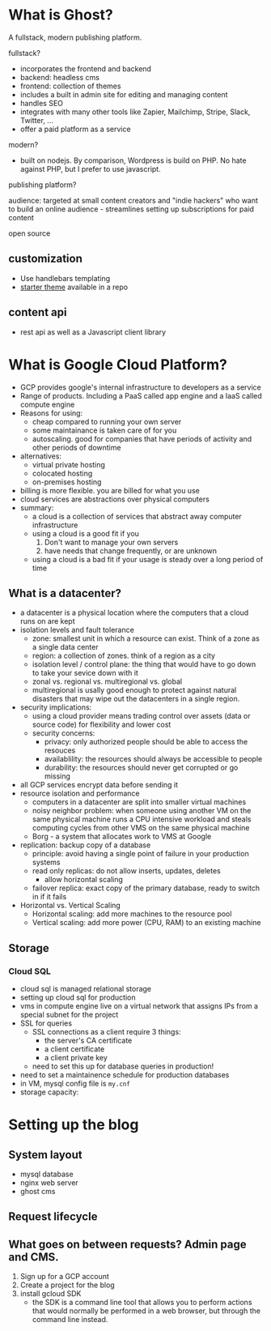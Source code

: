 # What is Ghost?

A fullstack, modern publishing platform.

fullstack?
- incorporates the frontend and backend
- backend: headless cms
- frontend: collection of themes
- includes a built in admin site for editing and managing content
- handles SEO
- integrates with many other tools like Zapier, Mailchimp, Stripe, Slack, Twitter, ...
- offer a paid platform as a service

modern?
- built on nodejs. By comparison, Wordpress is build on PHP. No hate against PHP, but I prefer to use javascript.

publishing platform?

audience: targeted at small content creators and "indie hackers" who want to build an online audience
    - streamlines setting up subscriptions for paid content

open source

## customization

- Use handlebars templating
- [starter theme](https://github.com/tryghost/starter) available in a repo

## content api
- rest api as well as a Javascript client library

# What is Google Cloud Platform?

- GCP provides google's internal infrastructure to developers as a service
- Range of products. Including a PaaS called app engine and a IaaS called compute engine
- Reasons for using:
    - cheap compared to running your own server
    - some maintainance is taken care of for you
    - autoscaling. good for companies that have periods of activity and other periods of downtime
- alternatives:
    - virtual private hosting
    - colocated hosting
    - on-premises hosting
- billing is more flexible. you are billed for what you use
- cloud services are abstractions over physical computers
- summary:
    - a cloud is a collection of services that abstract away computer infrastructure
    - using a cloud is a good fit if you
        1. Don't want to manage your own servers
        2. have needs that change frequently, or are unknown
    - using a cloud is a bad fit if your usage is steady over a long period of time

## What is a datacenter?
- a datacenter is a physical location where the computers that a cloud runs on are kept
- isolation levels and fault tolerance
    - zone: smallest unit in which a resource can exist. Think of a zone as a single data center
    - region: a collection of zones. think of a region as a city
    - isolation level / control plane: the thing that would have to go down to take your sevice down with it
    - zonal vs. regional vs. multiregional vs. global
    - multiregional is usally good enough to protect against natural disasters that may wipe out the datacenters in a single region.
- security implications:
    - using a cloud provider means trading control over assets (data or source code) for flexibility and lower cost
    - security concerns:
        - privacy: only authorized people should be able to access the resouces
        - availablility: the resources should always be accessible to people
        - durability: the resources should never get corrupted or go missing
- all GCP services encrypt data before sending it
- resource isolation and performance
    - computers in a datacenter are split into smaller virtual machines
    - noisy neighbor problem: when someone using another VM on the same physical machine runs a CPU intensive workload and steals computing cycles from other VMS on the same physical machine
    - Borg - a system that allocates work to VMS at Google
- replication: backup copy of a database
    - principle: avoid having a single point of failure in your production systems
    - read only replicas: do not allow inserts, updates, deletes
        - allow horizontal scaling
    - failover replica: exact copy of the primary database, ready to switch in if it fails
- Horizontal vs. Vertical Scaling
    - Horizontal scaling: add more machines to the resource pool
    - Vertical scaling: add more power (CPU, RAM) to an existing machine


## Storage
### Cloud SQL
- cloud sql is managed relational storage
- setting up cloud sql for production
- vms in compute engine live on a virtual network that assigns IPs from a special subnet for the project
- SSL for queries
    - SSL connections as a client require 3 things:
        - the server's CA certificate
        - a client certificate
        - a client private key
    - need to set this up for database queries in production!
- need to set a maintainence schedule for production databases
- in VM, mysql config file is `my.cnf`
- storage capacity:
# Setting up the blog

## System layout

- mysql database
- nginx web server
- ghost cms

## Request lifecycle

## What goes on between requests? Admin page and CMS.



1. Sign up for a GCP account
2. Create a project for the blog
3. install gcloud SDK
    - the SDK is a command line tool that allows you to perform actions that would normally be performed in a web browser, but through the command line instead.
